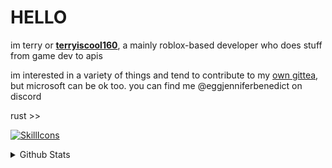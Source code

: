 # HELLO
im terry or **[terryiscool160](https://terryiscool160.xyz)**, a mainly roblox-based developer who does stuff from game dev to apis

im interested in a variety of things and tend to contribute to my [own gittea](https://git.terryiscool160.xyz), but microsoft can be ok too.
you can find me @eggjenniferbenedict on discord

rust >>

[![SkillIcons](https://skillicons.dev/icons?i=rust,linux,lua,mysql,vscodium,nix,js,ts,html,css,nodejs,docker,bash)](https://skillicons.dev)<br/>

<details>
  <summary>Github Stats</summary>
  
  <a href="#">![Github stats](https://github-readme-stats.vercel.app/api?username=Terryiscool160&theme=blueberry&count_private=true&hide_border=true&line_height=20)</a>
  <a href="#">![Top Langs](https://github-readme-stats.vercel.app/api/top-langs/?username=Terryiscool160&layout=compact&theme=blueberry&count_private=true&hide_border=true)</a>
</details>
